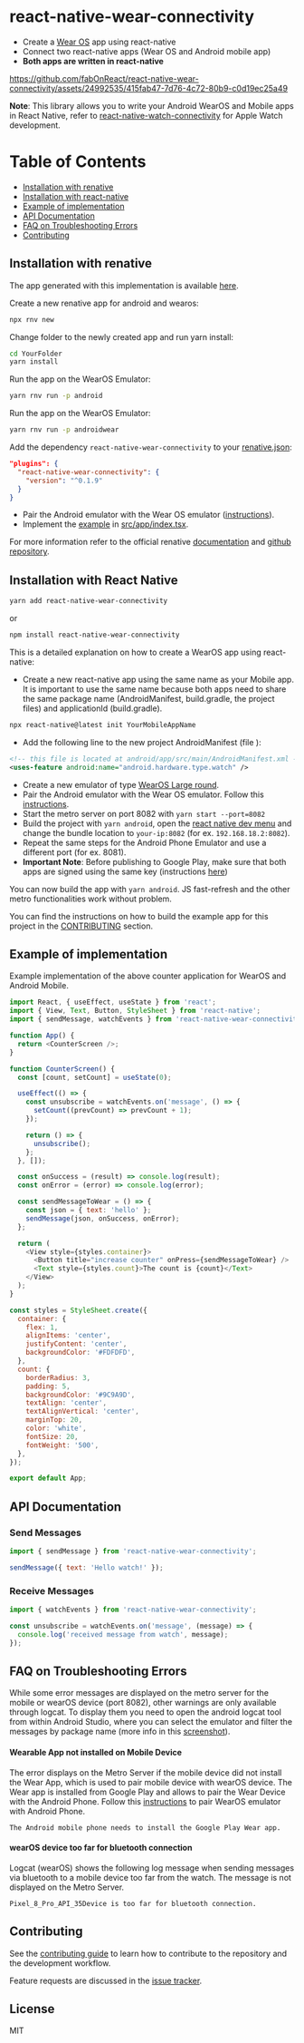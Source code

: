 # react-native-wear-connectivity

- Create a [Wear OS][1] app using react-native
- Connect two react-native apps (Wear OS and Android mobile app)
- **Both apps are written in react-native**

https://github.com/fabOnReact/react-native-wear-connectivity/assets/24992535/415fab47-7d76-4c72-80b9-c0d19ec25a49

**Note**: This library allows you to write your Android WearOS and Mobile apps in React Native, refer to [react-native-watch-connectivity][2] for Apple Watch development.

[1]: https://wearos.google.com
[2]: https://github.com/mtford90/react-native-watch-connectivity

# Table of Contents

- [Installation with renative](#installation-with-renative)
- [Installation with react-native](#installation-with-react-native)
- [Example of implementation](#example-of-implementation)
- [API Documentation](#api-documentation)
- [FAQ on Troubleshooting Errors](#faq-on-troubleshooting-errors)
- [Contributing](#contributing)

## Installation with renative

The app generated with this implementation is available [here](https://github.com/fabOnReact/react-native-wear-connectivity-renative-example).

Create a new renative app for android and wearos:

```sh
npx rnv new
```

Change folder to the newly created app and run yarn install:

```sh
cd YourFolder
yarn install
```

Run the app on the WearOS Emulator:

```sh
yarn rnv run -p android
```

Run the app on the WearOS Emulator:

```sh
yarn rnv run -p androidwear
```

Add the dependency `react-native-wear-connectivity` to your [renative.json](https://github.com/fabOnReact/react-native-wear-connectivity-renative-example/blob/main/renative.json):

```json
"plugins": {
  "react-native-wear-connectivity": {
    "version": "^0.1.9"
  }
}
```

- Pair the Android emulator with the Wear OS emulator ([instructions][21]).
- Implement the [example](#example-of-implementation) in [src/app/index.tsx](https://github.com/fabOnReact/react-native-wear-connectivity-renative-example/blob/main/src/app/index.tsx).

For more information refer to the official renative [documentation](https://next.renative.org) and [github repository](https://github.com/flexn-io/renative).

## Installation with React Native

```sh
yarn add react-native-wear-connectivity
```

or

```sh
npm install react-native-wear-connectivity
```

This is a detailed explanation on how to create a WearOS app using react-native:

- Create a new react-native app using the same name as your Mobile app.
  It is important to use the same name because both apps need to share the same package name (AndroidManifest, build.gradle, the project files) and applicationId (build.gradle).

```sh
npx react-native@latest init YourMobileAppName
```

- Add the following line to the new project AndroidManifest (file ):

```xml
<!-- this file is located at android/app/src/main/AndroidManifest.xml -->
<uses-feature android:name="android.hardware.type.watch" />
```

- Create a new emulator of type [WearOS Large round][22].
- Pair the Android emulator with the Wear OS emulator. Follow this [instructions][21].
- Start the metro server on port 8082 with `yarn start --port=8082`
- Build the project with `yarn android`, open the [react native dev menu][23] and change the bundle location to `your-ip:8082` (for ex. `192.168.18.2:8082`).
- Repeat the same steps for the Android Phone Emulator and use a different port (for ex. 8081).
- **Important Note**: Before publishing to Google Play, make sure that both apps are signed using the same key (instructions [here][20])

You can now build the app with `yarn android`. JS fast-refresh and the other metro functionalities work without problem.

You can find the instructions on how to build the example app for this project in the [CONTRIBUTING][43] section.

[43]: https://github.com/fabOnReact/react-native-wear-connectivity/blob/main/CONTRIBUTING.md
[20]: https://reactnative.dev/docs/next/signed-apk-android
[21]: https://developer.android.com/training/wearables/get-started/connect-phone
[22]: https://gist.github.com/assets/24992535/f6cb9f84-dc50-492b-963d-6d9e9396f451 'wear os large round'
[23]: https://reactnative.dev/docs/debugging

## Example of implementation

Example implementation of the above counter application for WearOS and Android Mobile.

```js
import React, { useEffect, useState } from 'react';
import { View, Text, Button, StyleSheet } from 'react-native';
import { sendMessage, watchEvents } from 'react-native-wear-connectivity';

function App() {
  return <CounterScreen />;
}

function CounterScreen() {
  const [count, setCount] = useState(0);

  useEffect(() => {
    const unsubscribe = watchEvents.on('message', () => {
      setCount((prevCount) => prevCount + 1);
    });

    return () => {
      unsubscribe();
    };
  }, []);

  const onSuccess = (result) => console.log(result);
  const onError = (error) => console.log(error);

  const sendMessageToWear = () => {
    const json = { text: 'hello' };
    sendMessage(json, onSuccess, onError);
  };

  return (
    <View style={styles.container}>
      <Button title="increase counter" onPress={sendMessageToWear} />
      <Text style={styles.count}>The count is {count}</Text>
    </View>
  );
}

const styles = StyleSheet.create({
  container: {
    flex: 1,
    alignItems: 'center',
    justifyContent: 'center',
    backgroundColor: '#FDFDFD',
  },
  count: {
    borderRadius: 3,
    padding: 5,
    backgroundColor: '#9C9A9D',
    textAlign: 'center',
    textAlignVertical: 'center',
    marginTop: 20,
    color: 'white',
    fontSize: 20,
    fontWeight: '500',
  },
});

export default App;
```

## API Documentation

### Send Messages

```js
import { sendMessage } from 'react-native-wear-connectivity';

sendMessage({ text: 'Hello watch!' });
```

### Receive Messages

```js
import { watchEvents } from 'react-native-wear-connectivity';

const unsubscribe = watchEvents.on('message', (message) => {
  console.log('received message from watch', message);
});
```

## FAQ on Troubleshooting Errors

While some error messages are displayed on the metro server for the mobile or wearOS device (port 8082), other warnings are only available through logcat.
To display them you need to open the android logcat tool from within Android Studio, where you can select the emulator and filter the messages by package name (more info in this [screenshot][41]).

[41]: https://github.com/user-attachments/assets/87016f71-782d-4f28-88dc-2c5d013eae2f

#### Wearable App not installed on Mobile Device

The error displays on the Metro Server if the mobile device did not install the Wear App, which is used to pair mobile device with wearOS device.
The Wear app is installed from Google Play and allows to pair the Wear Device with the Android Phone. Follow this [instructions][21] to pair WearOS emulator with Android Phone.

```
The Android mobile phone needs to install the Google Play Wear app.
```

#### wearOS device too far for bluetooth connection

Logcat (wearOS) shows the following log message when sending messages via bluetooth to a mobile device too far from the watch. The message is not displayed on the Metro Server.

```
Pixel_8_Pro_API_35Device is too far for bluetooth connection.
```

## Contributing

See the [contributing guide](CONTRIBUTING.md) to learn how to contribute to the repository and the development workflow.

Feature requests are discussed in the [issue tracker][40].

[40]: https://github.com/fabOnReact/react-native-wear-connectivity/issues

## License

MIT
